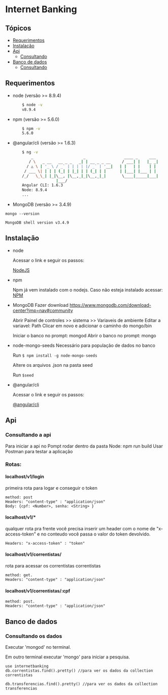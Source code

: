 # Internet Banking

## Tópicos
* [Requerimentos](#requerimentos)
* [Instalação](#instalacao)
* [Api](#api)
    * [Consultando](#consultando-a-api)
* [Banco de dados](#banco-de-dados)
    * [Consultando](#consultando-os-dados)

## Requerimentos
* node (versão >= 8.9.4)
    ```bash
        $ node -v
        v8.9.4
    ```
* npm (versão >= 5.6.0)
    ```bash
        $ npm -v
        5.6.0
    ```

* @angular/cli (versão >= 1.6.3)
    ```bash
        $ ng -v
            _                      _                 ____ _     ___
           / \   _ __   __ _ _   _| | __ _ _ __     / ___| |   |_ _|
          / △ \ | '_ \ / _` | | | | |/ _` | '__|   | |   | |    | |
         / ___ \| | | | (_| | |_| | | (_| | |      | |___| |___ | |
        /_/   \_\_| |_|\__, |\__,_|_|\__,_|_|       \____|_____|___|
                       |___/
        Angular CLI: 1.6.3
        Node: 8.9.4
        ...

    ```
* MongoDB (versão >= 3.4.9)
```
mongo --version

MongoDB shell version v3.4.9
```

## Instalação

* node

    Acessar o link e seguir os passos:
    
    [NodeJS](https://nodejs.org/en/download/)
    
* npm

    Npm já vem instalado com o nodejs. Caso não esteja instalado acessar: [NPM](https://www.npmjs.com/get-npm)
    
* MongoDB
   Fazer download
   https://www.mongodb.com/download-center?jmp=nav#community
   
   Abrir Painel de controles >> sistema >> Variaveis de ambiente
   Editar a variavel: Path
   Clicar em novo e adicionar o caminho do mongo/bin
   
   Iniciar o banco no prompt: mongod
   Abrir o banco no prompt: mongo
  
* node-mongo-seeds
   Necessário para população de dados no banco
   
   Run ```$ npm install -g node-mongo-seeds```
   
   Altere os arquivos .json na pasta seed
   
   Run ```$seed```
   
* @angular/cli

    Acessar o link e seguir os passos:
    
    [@angular/cli](https://github.com/angular/angular-cli#installation)


## Api
### Consultando a api
   Para iniciar a api no Pompt rodar dentro da pasta Node: npm run build
   Usar Postman para testar a aplicação
   
### Rotas:

   #### localhost/v1/login
   
   primeira rota para logar e conseguir o token
   
  ```
  method: post
  Headers: "content-type" : "application/json"
  Body: {cpf: <Number>, senha: <String> }
  ```
   
   #### localhost/v1/*
   qualquer rota pra frente você precisa inserir um header com o nome de "x-access-token" e no conteudo você passa o valor do token devolvido.
   ```
   Headers: "x-access-token" : "token"
   ```

   #### localhost/v1/correntistas/ 
   rota para acessar os correntistas correntistas
   ```
   method: get.
   Headers: "content-type" : "application/json"
   ```

   #### localhost/v1/correntistas/:cpf
   ```
   method: post.
   Headers: "content-type" : "application/json"
   ```
    
## Banco de dados
### Consultando os dados

   Executar 'mongod' no terminal.
    
   Em outro terminal executar 'mongo' para iniciar a pesquisa.
   
    use internetbanking
    db.correntistas.find().pretty() //para ver os dados da collection correntistas
    
    db.transferencias.find().pretty() //para ver os dados da collection transferencias
    
